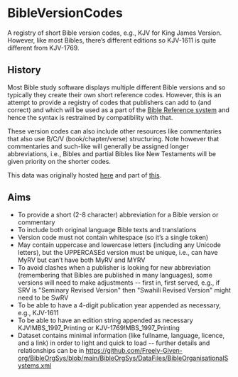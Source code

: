 # BibleVersionCodes

A registry of short Bible version codes, e.g., KJV for King James Version. However, like most Bibles, there’s different editions so KJV-1611 is quite different from KJV-1769.

## History

Most Bible study software displays multiple different Bible versions and so typically they create their own short reference codes.
However, this is an attempt to provide a registry of codes that publishers can add to (and correct)
and which will be used as a part of the [Bible Reference system](https://github.com/Freely-Given-org/BibleReferences)
and hence the syntax is restrained by compatibility with that.

These version codes can also include other resources like commentaries that also
use B/C/V (book/chapter/verse) structuring. Note however that commentaries and
such-like will generally be assigned longer abbreviations, i.e., Bibles and partial Bibles like New Testaments will be given priority on the shorter codes.

This data was originally hosted [here](https://Freely-Given.org/BibleReference/BibleVersions/) and part of [this](https://github.com/Freely-Given-org/BibleOrgSys/blob/main/BibleOrgSys/DataFiles/BibleOrganisationalSystems.xml).

## Aims

- To provide a short (2-8 character) abbreviation for a Bible version or commentary
- To include both original language Bible texts and translations
- Version code must not contain whitespace (so it’s a single token)
- May contain uppercase and lowercase letters (including any Unicode letters), but the UPPERCASEd version must be unique, i.e., can have MyRV but can’t have both MyRV and MYRV
- To avoid clashes when a publisher is looking for new abbreviation (remembering that Bibles are published in many languages), some versions will need to make adjustments -- first in, first served, e.g., if SRV is "Seminary Revised Version" then "Swahili Revised Version" might need to be SwRV
- To be able to have a 4-digit publication year appended as necessary, e.g., KJV-1611
- To be able to have an edition string appended as necessary KJV!MBS_1997_Printing or KJV-1769!MBS_1997_Printing
- Dataset contains minimal information (like fullname, language, licence, and a link) in order to light and quick to load -- further details and relationships can be in https://github.com/Freely-Given-org/BibleOrgSys/blob/main/BibleOrgSys/DataFiles/BibleOrganisationalSystems.xml
